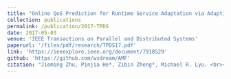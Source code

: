 ```yaml
---
title: "Online QoS Prediction for Runtime Service Adaptation via Adaptive Matrix Factorization"
collection: publications
permalink: /publication/2017-TPDS
date: 2017-05-03
venue: 'IEEE Transactions on Parallel and Distributed Systems'
paperurl: '/files/pdf/research/TPDS17.pdf'
link: 'https://ieeexplore.ieee.org/document/7918529'
github: 'https://github.com/wsdream/AMF'
citation: "Jieming Zhu, Pinjia He*, Zibin Zheng*, Michael R. Lyu. <br><i>TPDS'17: IEEE Transactions on Parallel and Distributed Systems</i>"
---
```

